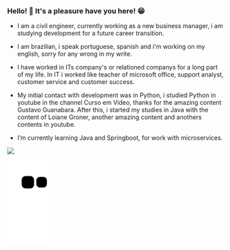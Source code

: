 ### Hello! 👋 It's a pleasure have you here! 😁 

- I am a civil engineer, currently working as a new business manager, i am studying development for a future career transition.

- I am brazilian, i speak portuguese, spanish and i'm working on my english, sorry for any wrong in my write.

- I have worked in ITs company's or relationed companys for a long part of my life. In IT i worked like teacher of microsoft office, support analyst, customer service and customer success. 

- My initial contact with development was in Python, i studied Python in youtube in the channel Curso em Vídeo, thanks for the amazing content Gustavo Guanabara. After this, i started my studies in Java with the content of Loiane Groner, another amazing content and anothers contents in youtube. 

- I’m currently learning Java and Springboot, for work with microservices.

<div> 

  <a href="https://www.linkedin.com/in/jhonataluiz/" target="_blank"><img src="https://img.shields.io/badge/-LinkedIn-%230077B5?style=for-the-badge&logo=linkedin&logoColor=white" target="_blank"></a> 

  ![Snake animation](https://github.com/luizjhonata/luizjhonata/blob/output/github-contribution-grid-snake.svg)
  
<div> 
